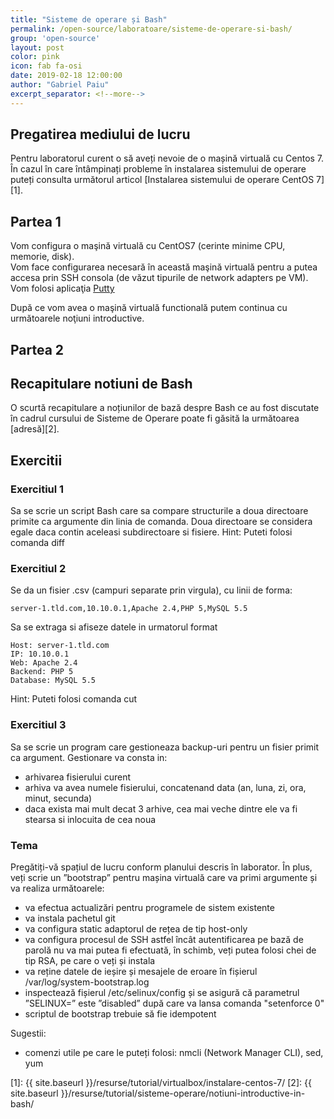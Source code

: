 ```yaml
---
title: "Sisteme de operare și Bash"
permalink: /open-source/laboratoare/sisteme-de-operare-si-bash/
group: 'open-source'
layout: post
color: pink
icon: fab fa-osi
date: 2019-02-18 12:00:00
author: "Gabriel Paiu"
excerpt_separator: <!--more-->
---
```


## Pregatirea mediului de lucru

Pentru laboratorul curent o să aveți nevoie de o mașină virtuală cu Centos 7.
În cazul în care întâmpinați probleme în instalarea sistemului de operare puteți consulta următorul articol [Instalarea sistemului de operare CentOS 7][1].

## Partea 1

Vom configura o maşină virtuală cu CentOS7 (cerinte minime CPU, memorie, disk).  
Vom face configurarea necesară în această maşină virtuală pentru a putea accesa prin SSH consola (de văzut tipurile de network adapters pe VM).  
Vom folosi aplicaţia [Putty](https://the.earth.li/~sgtatham/putty/latest/w32/putty.exe)

După ce vom avea o maşină virtuală functională putem continua cu următoarele noţiuni introductive.

## Partea 2

## Recapitulare notiuni de Bash

O scurtă recapitulare a noțiunilor de bază despre Bash ce au fost discutate în cadrul cursului de Sisteme de Operare poate fi găsită la următoarea [adresă][2].

## Exercitii

### Exercitiul 1

Sa se scrie un script Bash care sa compare structurile a doua directoare primite ca argumente din linia de comanda. Doua directoare se considera egale daca contin aceleasi subdirectoare si fisiere.
Hint: Puteti folosi comanda diff

### Exercitiul 2

Se da un fisier .csv (campuri separate prin virgula), cu linii de forma:
```
server-1.tld.com,10.10.0.1,Apache 2.4,PHP 5,MySQL 5.5
```

Sa se extraga si afiseze datele in urmatorul format

```
Host: server-1.tld.com
IP: 10.10.0.1
Web: Apache 2.4
Backend: PHP 5
Database: MySQL 5.5
```

Hint: Puteti folosi comanda cut

### Exercitiul 3

Sa se scrie un program care gestioneaza backup-uri pentru un fisier primit ca argument.
Gestionare va consta in:
- arhivarea fisierului curent
- arhiva va avea numele fisierului, concatenand data (an, luna, zi, ora, minut, secunda)
- daca exista mai mult decat 3 arhive, cea mai veche dintre ele va fi stearsa si inlocuita de cea noua

### Tema

Pregătiți-vă spațiul de lucru conform planului descris în laborator. În plus, veți scrie un ”bootstrap” pentru mașina virtuală care va primi argumente și va realiza următoarele:
- va efectua actualizări pentru programele de sistem existente
- va instala pachetul git
- va configura static adaptorul de rețea de tip host-only
- va configura procesul de SSH astfel încât autentificarea pe bază de parolă nu va mai putea fi efectuată, în schimb, veți putea folosi chei de tip RSA, pe care o veți și instala
- va reține datele de ieșire și mesajele de eroare în fișierul /var/log/system-bootstrap.log
- inspectează fișierul /etc/selinux/config și se asigură că parametrul ”SELINUX=” este ”disabled” după care va lansa comanda "setenforce 0"
- scriptul de bootstrap trebuie să fie idempotent

Sugestii:
- comenzi utile pe care le puteți folosi: nmcli (Network Manager CLI), sed, yum

[1]: {{ site.baseurl }}/resurse/tutorial/virtualbox/instalare-centos-7/
[2]: {{ site.baseurl }}/resurse/tutorial/sisteme-operare/notiuni-introductive-in-bash/

